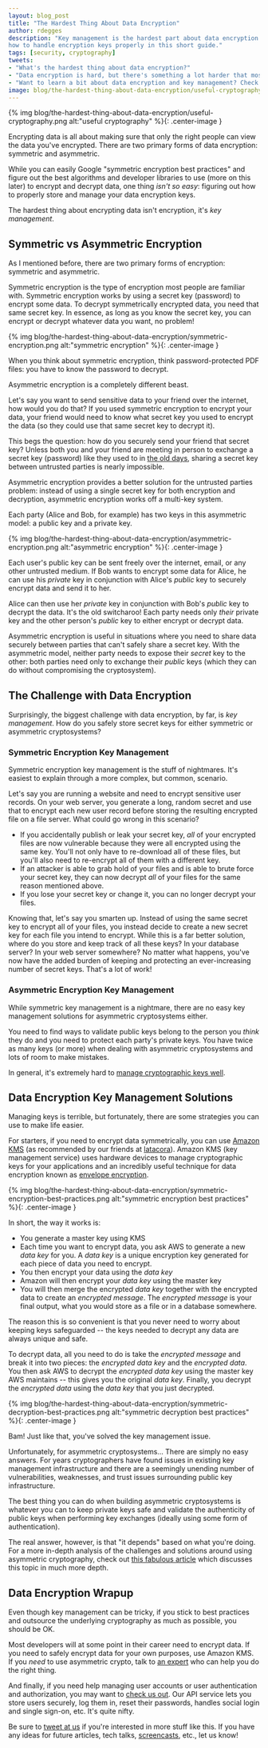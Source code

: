 ```yaml
---
layout: blog_post
title: "The Hardest Thing About Data Encryption"
author: rdegges
description: "Key management is the hardest part about data encryption. Learn
how to handle encryption keys properly in this short guide."
tags: [security, cryptography]
tweets:
- "What's the hardest thing about data encryption?"
- "Data encryption is hard, but there's something a lot harder that most developers don't consider:"
- "Want to learn a bit about data encryption and key management? Check out our short post on the subject."
image: blog/the-hardest-thing-about-data-encryption/useful-cryptography.png
---
```


{% img blog/the-hardest-thing-about-data-encryption/useful-cryptography.png alt:"useful cryptography" %}{: .center-image }

Encrypting data is all about making sure that only the right people can view the data you've encrypted. There are two primary forms of data encryption: symmetric and asymmetric.

While you can easily Google "symmetric encryption best practices" and figure out the best algorithms and developer libraries to use (more on this later) to encrypt and decrypt data, one thing *isn't so easy*: figuring out how to properly store and manage your data encryption keys.

The hardest thing about encrypting data isn't encryption, it's *key management*.

## Symmetric vs Asymmetric Encryption

As I mentioned before, there are two primary forms of encryption: symmetric and asymmetric.

Symmetric encryption is the type of encryption most people are familiar with. Symmetric encryption works by using a secret key (password) to encrypt some data. To decrypt symmetrically encrypted data, you need that same secret key. In essence, as long as you know the secret key, you can encrypt or decrypt whatever data you want, no problem!

{% img blog/the-hardest-thing-about-data-encryption/symmetric-encryption.png alt:"symmetric encryption" %}{: .center-image }

When you think about symmetric encryption, think password-protected PDF files: you have to know the password to decrypt.

Asymmetric encryption is a completely different beast.

Let's say you want to send sensitive data to your friend over the internet, how would you do that? If you used symmetric encryption to encrypt your data, your friend would need to know what secret key you used to encrypt the data (so they could use that same secret key to decrypt it).

This begs the question: how do you securely send your friend that secret key? Unless both you and your friend are meeting in person to exchange a secret key (password) like they used to in [the old days](https://en.wikipedia.org/wiki/Gilbert_Vernam), sharing a secret key between untrusted parties is nearly impossible. 

Asymmetric encryption provides a better solution for the untrusted parties problem: instead of using a single secret key for both encryption and decryption, asymmetric encryption works off a multi-key system.

Each party (Alice and Bob, for example) has two keys in this asymmetric model: a public key and a private key.

{% img blog/the-hardest-thing-about-data-encryption/asymmetric-encryption.png alt:"asymmetric encryption" %}{: .center-image }

Each user's public key can be sent freely over the internet, email, or any other untrusted medium. If Bob wants to encrypt some data for Alice, he can use his *private* key in conjunction with Alice's *public* key to securely encrypt data and send it to her.

Alice can then use her *private* key in conjunction with Bob's *public* key to decrypt the data. It's the old switcharoo! Each party needs only *their* private key and the other person's *public* key to either encrypt or decrypt data.

Asymmetric encryption is useful in situations where you need to share data securely between parties that can't safely share a secret key. With the asymmetric model, neither party needs to expose their *secret* key to the other: both parties need only to exchange their *public* keys (which they can do without compromising the cryptosystem).

## The Challenge with Data Encryption

Surprisingly, the biggest challenge with data encryption, by far, is *key management*. How do you safely store secret keys for either symmetric or asymmetric cryptosystems?

### Symmetric Encryption Key Management

Symmetric encryption key management is the stuff of nightmares. It's easiest to explain through a more complex, but common, scenario.

Let's say you are running a website and need to encrypt sensitive user records. On your web server, you generate a long, random secret and use that to encrypt each new user record before storing the resulting encrypted file on a file server. What could go wrong in this scenario?

- If you accidentally publish or leak your secret key, *all* of your encrypted files are now vulnerable because they were all encrypted using the same key. You'll not only have to re-download all of these files, but you'll also need to re-encrypt all of them with a different key.
- If an attacker is able to grab hold of your files and is able to brute force your secret key, they can now decrypt *all* of your files for the same reason mentioned above.
- If you lose your secret key or change it, you can no longer decrypt your files.

Knowing that, let's say you smarten up. Instead of using the same secret key to encrypt all of your files, you instead decide to create a new secret key for each file you intend to encrypt. While this is a far better solution, where do you store and keep track of all these keys? In your database server? In your web server somewhere? No matter what happens, you've now have the added burden of keeping and protecting an ever-increasing number of secret keys. That's a lot of work!

### Asymmetric Encryption Key Management

While symmetric key management is a nightmare, there are no easy key management solutions for asymmetric cryptosystems either.

You need to find ways to validate public keys belong to the person you *think* they do and you need to protect each party's private keys. You have twice as many keys (or more) when dealing with asymmetric cryptosystems and lots of room to make mistakes.

In general, it's extremely hard to [manage cryptographic keys well](https://latacora.micro.blog/2019/07/16/the-pgp-problem.html).

## Data Encryption Key Management Solutions

Managing keys is terrible, but fortunately, there are some strategies you can use to make life easier.

For starters, if you need to encrypt data symmetrically, you can use [Amazon KMS](https://aws.amazon.com/kms/) (as recommended by our friends at [ latacora](https://latacora.micro.blog/2018/04/03/cryptographic-right-answers.html)). Amazon KMS (key management service) uses hardware devices to manage cryptographic keys for your applications and an incredibly useful technique for data encryption known as [envelope encryption](https://docs.aws.amazon.com/kms/latest/developerguide/concepts.html#enveloping).

{% img blog/the-hardest-thing-about-data-encryption/symmetric-encryption-best-practices.png alt:"symmetric encryption best practices" %}{: .center-image }

In short, the way it works is:

- You generate a master key using KMS
- Each time you want to encrypt data, you ask AWS to generate a new *data key* for you. A *data key* is a unique encryption key generated for each piece of data you need to encrypt.
- You then encrypt your data using the *data key*
- Amazon will then encrypt your *data key* using the master key
- You will then merge the encrypted *data key* together with the encrypted data to create an *encrypted message*. The *encrypted message* is your final output, what you would store as a file or in a database somewhere.

The reason this is so convenient is that you never need to worry about keeping keys safeguarded -- the keys needed to decrypt any data are always unique and safe.

To decrypt data, all you need to do is take the *encrypted message* and break it into two pieces: the *encrypted data key* and the *encrypted data*. You then ask AWS to decrypt the *encrypted data key* using the master key AWS maintains -- this gives you the original *data key*. Finally, you decrypt the *encrypted data* using the *data key* that you just decrypted.

{% img blog/the-hardest-thing-about-data-encryption/symmetric-decryption-best-practices.png alt:"symmetric decryption best practices" %}{: .center-image }

Bam! Just like that, you've solved the key management issue.

Unfortunately, for asymmetric cryptosystems... There are simply no easy answers. For years cryptographers have found issues in existing key management infrastructure and there are a seemingly unending number of vulnerabilities, weaknesses, and trust issues surrounding public key infrastructure.

The best thing you can do when building asymmetric cryptosystems is whatever you can to keep private keys safe and validate the authenticity of public keys when performing key exchanges (ideally using some form of authentication).

The real answer, however, is that "it depends" based on what you're doing. For a more in-depth analysis of the challenges and solutions around using asymmetric cryptography, check out [this fabulous article](https://latacora.micro.blog/2019/07/16/the-pgp-problem.html#the-answers) which discusses this topic in much more depth.

## Data Encryption Wrapup

Even though key management can be tricky, if you stick to best practices and outsource the underlying cryptography as much as possible, you should be OK.

Most developers will at some point in their career need to encrypt data. If you need to safely encrypt data for your own purposes, use Amazon KMS. If you *need* to use asymmetric crypto, talk to [an expert](https://latacora.com/) who can help you do the right thing.

And finally, if you need help managing user accounts or user authentication and authorization, you may want to [check us out](https://developer.okta.com/). Our API service lets you store users securely, log them in, reset their passwords, handles social login and single sign-on, etc. It's quite nifty.

Be sure to [tweet at us](https://twitter.com/oktadev) if you're interested in more stuff like this. If you have any ideas for future articles, tech talks, [screencasts](https://www.youtube.com/c/oktadev), etc., let us know!

